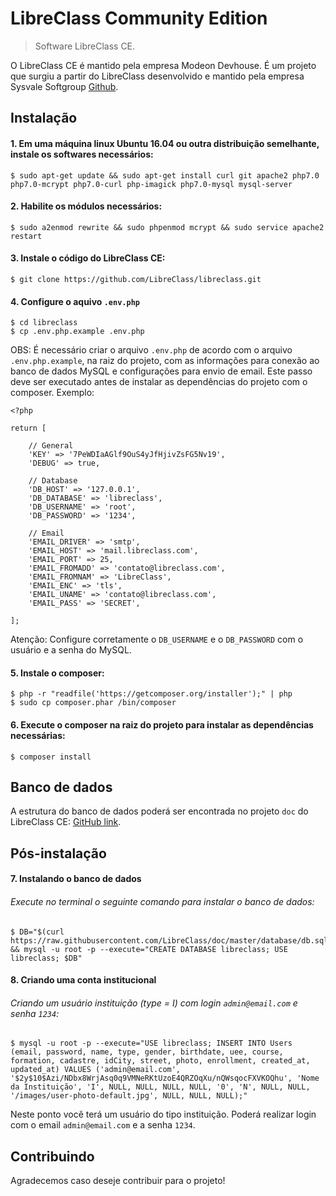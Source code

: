 # LibreClass Community Edition

> Software LibreClass CE.

O LibreClass CE é mantido pela empresa Modeon Devhouse. É um projeto que surgiu a partir do LibreClass desenvolvido e mantido pela empresa Sysvale Softgroup [Github](https://github.com/Sysvale/libreclass).

## Instalação

#### 1. Em uma máquina linux Ubuntu 16.04 ou outra distribuição semelhante, instale os softwares necessários:

    $ sudo apt-get update && sudo apt-get install curl git apache2 php7.0 php7.0-mcrypt php7.0-curl php-imagick php7.0-mysql mysql-server

#### 2. Habilite os módulos necessários:

    $ sudo a2enmod rewrite && sudo phpenmod mcrypt && sudo service apache2 restart

#### 3. Instale o código do LibreClass CE:

    $ git clone https://github.com/LibreClass/libreclass.git

#### 4. Configure o aquivo `.env.php`

    $ cd libreclass
    $ cp .env.php.example .env.php

OBS: É necessário criar o arquivo `.env.php` de acordo com o arquivo `.env.php.example`, na raiz do projeto, com as informações para conexão ao banco de dados MySQL e configurações para envio de email. Este passo deve ser executado antes de instalar as dependências do projeto com o composer. Exemplo:

    <?php

    return [

        // General
        'KEY' => '7PeWDIaAGlf9OuS4yJfHjivZsFG5Nv19',
        'DEBUG' => true,

        // Database
        'DB_HOST' => '127.0.0.1',
        'DB_DATABASE' => 'libreclass',
        'DB_USERNAME' => 'root',
        'DB_PASSWORD' => '1234',

        // Email
        'EMAIL_DRIVER' => 'smtp',
        'EMAIL_HOST' => 'mail.libreclass.com',
        'EMAIL_PORT' => 25,
        'EMAIL_FROMADD' => 'contato@libreclass.com',
        'EMAIL_FROMNAM' => 'LibreClass',
        'EMAIL_ENC' => 'tls',
        'EMAIL_UNAME' => 'contato@libreclass.com',
        'EMAIL_PASS' => 'SECRET',

    ];

Atenção: Configure corretamente o `DB_USERNAME` e o `DB_PASSWORD` com o usuário e a senha do MySQL.

#### 5. Instale o composer:

    $ php -r "readfile('https://getcomposer.org/installer');" | php
    $ sudo cp composer.phar /bin/composer

#### 6. Execute o composer na raiz do projeto para instalar as dependências necessárias:

    $ composer install

## Banco de dados
A estrutura do banco de dados poderá ser encontrada no projeto `doc` do LibreClass CE: [GitHub link](https://github.com/LibreClass/doc).

## Pós-instalação

#### 7. Instalando o banco de dados

###### Execute no terminal o seguinte comando para instalar o banco de dados:

    $ DB="$(curl https://raw.githubusercontent.com/LibreClass/doc/master/database/db.sql)" && mysql -u root -p --execute="CREATE DATABASE libreclass; USE libreclass; $DB"

#### 8. Criando uma conta institucional

###### Criando um usuário instituição (type = I) com login `admin@email.com` e senha `1234`:

    $ mysql -u root -p --execute="USE libreclass; INSERT INTO Users (email, password, name, type, gender, birthdate, uee, course, formation, cadastre, idCity, street, photo, enrollment, created_at, updated_at) VALUES ('admin@email.com', '$2y$10$Azi/NDbx8WrjAsq0q9VMNeRKtUzoE4QRZOqXu/nQWsqocFXVKOQhu', 'Nome da Instituição', 'I', NULL, NULL, NULL, NULL, '0', 'N', NULL, NULL, '/images/user-photo-default.jpg', NULL, NULL, NULL);"

Neste ponto você terá um usuário do tipo instituição. Poderá realizar login com o email `admin@email.com` e a senha `1234`.

## Contribuindo

Agradecemos caso deseje contribuir para o projeto!
